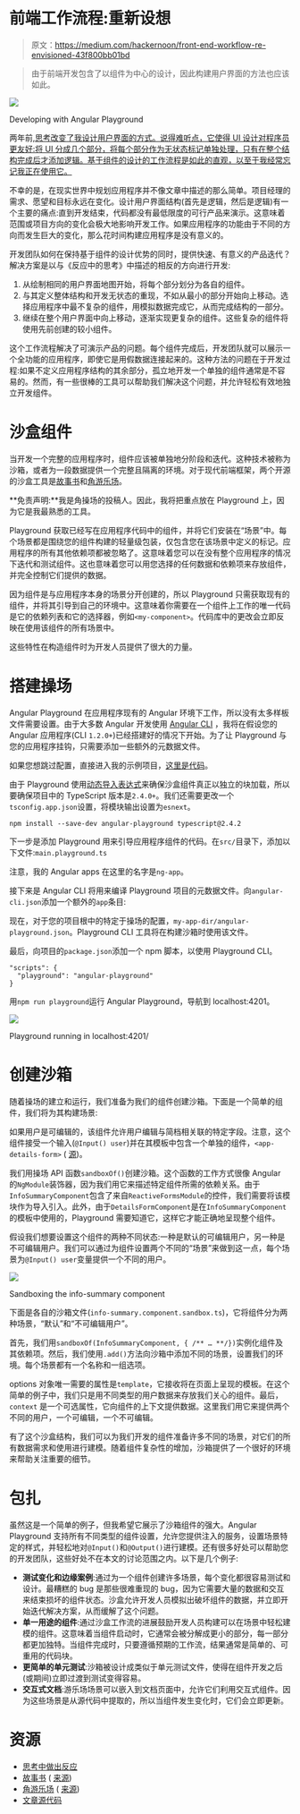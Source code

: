 # 前端工作流程:重新设想

> 原文：<https://medium.com/hackernoon/front-end-workflow-re-envisioned-43f800bb01bd>

> 由于前端开发包含了以组件为中心的设计，因此构建用户界面的方法也应该如此。

![](img/efc483579431a3f2c55036fdde3322ed.png)

Developing with Angular Playground

两年前,[思考改变了我设计用户界面的方式。说得难听点，它使得 UI 设计对程序员更友好:将 UI 分成几个部分，将每个部分作为无状态标记单独处理，只有在整个结构完成后才添加逻辑。基于组件的设计的工作流程是如此的直观，以至于我经常忘记我正在使用它。](https://reactjs.org/docs/thinking-in-react.html)

不幸的是，在现实世界中规划应用程序并不像文章中描述的那么简单。项目经理的需求、愿望和目标永远在变化。设计用户界面结构(首先是逻辑，然后是逻辑)有一个主要的痛点:直到开发结束，代码都没有最低限度的可行产品来演示。这意味着范围或项目方向的变化会极大地影响开发工作。如果应用程序的功能由于不同的方向而发生巨大的变化，那么花时间构建应用程序是没有意义的。

开发团队如何在保持基于组件的设计优势的同时，提供快速、有意义的产品迭代？解决方案是以与《反应中的思考》中描述的相反的方向进行开发:

1.  从绘制相同的用户界面地图开始，将每个部分划分为各自的组件。
2.  与其定义整体结构和开发无状态的重现，不如从最小的部分开始向上移动。选择应用程序中最不复杂的组件，用模拟数据完成它，从而完成结构的一部分。
3.  继续在整个用户界面中向上移动，逐渐实现更复杂的组件。这些复杂的组件将使用先前创建的较小组件。

这个工作流程解决了可演示产品的问题。每个组件完成后，开发团队就可以展示一个全功能的应用程序，即使它是用假数据连接起来的。这种方法的问题在于开发过程:如果不定义应用程序结构的其余部分，孤立地开发一个单独的组件通常是不容易的。然而，有一些很棒的工具可以帮助我们解决这个问题，并允许轻松有效地独立开发组件。

# 沙盒组件

当开发一个完整的应用程序时，组件应该被单独地分阶段和迭代。这种技术被称为沙箱，或者为一段数据提供一个完整且隔离的环境。对于现代前端框架，两个开源的沙盒工具是[故事书](https://storybook.js.org/)和[角游乐场](http://www.angularplayground.it/)。

**免责声明:**我是角操场的投稿人。因此，我将把重点放在 Playground 上，因为它是我最熟悉的工具。

Playground 获取已经写在应用程序代码中的组件，并将它们安装在“场景”中。每个场景都是围绕您的组件构建的轻量级包装，仅包含您在该场景中定义的标记。应用程序的所有其他依赖项都被忽略了。这意味着您可以在没有整个应用程序的情况下迭代和测试组件。这也意味着您可以用您选择的任何数据和依赖项来存放组件，并完全控制它们提供的数据。

因为组件是与应用程序本身的场景分开创建的，所以 Playground 只需获取现有的组件，并将其引导到自己的环境中。这意味着你需要在一个组件上工作的唯一代码是它的依赖列表和它的选择器，例如`<my-component>`。代码库中的更改会立即反映在使用该组件的所有场景中。

这些特性在构造组件时为开发人员提供了很大的力量。

# 搭建操场

Angular Playground 在应用程序现有的 Angular 环境下工作，所以没有太多样板文件需要设置。由于大多数 Angular 开发使用 [Angular CLI](https://cli.angular.io/) ，我将在假设您的 Angular 应用程序(CLI `1.2.0+`)已经搭建好的情况下开始。为了让 Playground 与您的应用程序挂钩，只需要添加一些额外的元数据文件。

如果您想跳过配置，直接进入我的示例项目，[这里是代码](https://github.com/mgmarlow/playground-demo)。

由于 Playground 使用[动态导入表达式](https://blogs.msdn.microsoft.com/typescript/2017/06/27/announcing-typescript-2-4/)来确保沙盒组件真正以独立的块加载，所以要确保项目中的 TypeScript 版本是`2.4.0+`。我们还需要更改一个`tsconfig.app.json`设置，将模块输出设置为`esnext`。

```
npm install --save-dev angular-playground typescript@2.4.2
```

下一步是添加 Playground 用来引导应用程序组件的代码。在`src/`目录下，添加以下文件:`main.playground.ts`

注意，我的 Angular apps 在这里的名字是`ng-app`。

接下来是 Angular CLI 将用来编译 Playground 项目的元数据文件。向`angular-cli.json`添加一个额外的`app`条目:

现在，对于您的项目根中的特定于操场的配置，`my-app-dir/angular-playground.json`。Playground CLI 工具将在构建沙箱时使用该文件。

最后，向项目的`package.json`添加一个 npm 脚本，以使用 Playground CLI。

```
"scripts": {
  "playground": "angular-playground"
}
```

用`npm run playground`运行 Angular Playground，导航到 localhost:4201。

![](img/8bdaabd8aad2fa9bba1a47523a3f195f.png)

Playground running in localhost:4201/

# 创建沙箱

随着操场的建立和运行，我们准备为我们的组件创建沙箱。下面是一个简单的组件，我们将为其构建场景:

如果用户是可编辑的，该组件允许用户编辑与简档相关联的特定字段。注意，这个组件接受一个输入(`@Input() user`)并在其模板中包含一个单独的组件，`<app-details-form>` ( [源](https://github.com/mgmarlow/playground-demo/blob/master/src/app/user-profile/details-form/details-form.component.ts))。

我们用操场 API 函数`sandboxOf()`创建沙箱。这个函数的工作方式很像 Angular 的`NgModule`装饰器，因为我们用它来描述特定组件所需的依赖关系。由于`InfoSummaryComponent`包含了来自`ReactiveFormsModule`的控件，我们需要将该模块作为导入引入。此外，由于`DetailsFormComponent`是在`InfoSummaryComponent`的模板中使用的，Playground 需要知道它，这样它才能正确地呈现整个组件。

假设我们想要设置这个组件的两种不同状态:一种是默认的可编辑用户，另一种是不可编辑用户。我们可以通过为组件设置两个不同的“场景”来做到这一点，每个场景为`@Input() user`变量提供一个不同的用户。

![](img/d60f9f31ee25757ccd83a082f3515b62.png)

Sandboxing the info-summary component

下面是各自的沙箱文件(`info-summary.component.sandbox.ts`)，它将组件分为两种场景，“默认”和“不可编辑用户”。

首先，我们用`sandboxOf(InfoSummaryComponent, { /** … **/})`实例化组件及其依赖项。然后，我们使用`.add()`方法向沙箱中添加不同的场景，设置我们的环境。每个场景都有一个名称和一组选项。

options 对象唯一需要的属性是`template`，它接收将在页面上呈现的模板。在这个简单的例子中，我们只是用不同类型的用户数据来存放我们关心的组件。最后，`context` 是一个可选属性，它向组件的上下文提供数据。这里我们用它来提供两个不同的用户，一个可编辑，一个不可编辑。

有了这个沙盒结构，我们可以为我们开发的组件准备许多不同的场景，对它们的所有数据需求和使用进行建模。随着组件复杂性的增加，沙箱提供了一个很好的环境来帮助关注重要的细节。

# 包扎

虽然这是一个简单的例子，但我希望它展示了沙箱组件的强大。Angular Playground 支持所有不同类型的组件设置，允许您提供注入的服务，设置场景特定的样式，并轻松地对`@Input()`和`@Output()`进行建模。还有很多好处可以帮助您的开发团队，这些好处不在本文的讨论范围之内。以下是几个例子:

*   **测试变化和边缘案例**:通过为一个组件创建许多场景，每个变化都很容易测试和设计。最糟糕的 bug 是那些很难重现的 bug，因为它需要大量的数据和交互来结束损坏的组件状态。沙盒允许开发人员模拟出破坏组件的数据，并立即开始迭代解决方案，从而缓解了这个问题。
*   **单一用途的组件**:通过沙盒工作流的进展鼓励开发人员构建可以在场景中轻松建模的组件。这意味着当组件启动时，它通常会被分解成更小的部分，每一部分都更加独特。当组件完成时，只要遵循预期的工作流，结果通常是简单的、可重用的代码块。
*   **更简单的单元测试**:沙箱被设计成类似于单元测试文件，使得在组件开发之后(或期间)立即过渡到测试变得容易。
*   **交互式文档**:游乐场场景可以嵌入到文档页面中，允许它们利用交互式组件。因为这些场景是从源代码中提取的，所以当组件发生变化时，它们会立即更新。

# 资源

*   [思考中做出反应](https://reactjs.org/docs/thinking-in-react.html)
*   [故事书](https://storybook.js.org/) ( [来源](https://github.com/storybooks/storybook))
*   [角游乐场](http://www.angularplayground.it/) ( [来源](https://github.com/SoCreate/angular-playground))
*   [文章源代码](https://github.com/mgmarlow/playground-demo)